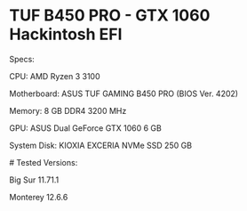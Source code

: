 # TUF B450 PRO - GTX 1060 Hackintosh EFI


Specs:


CPU: AMD Ryzen 3 3100 


Motherboard: ASUS TUF GAMING B450 PRO (BIOS Ver. 4202)


Memory: 8 GB DDR4 3200 MHz


GPU: ASUS Dual GeForce GTX 1060 6 GB


System Disk: KIOXIA EXCERIA NVMe SSD 250 GB










# Tested Versions:


Big Sur 11.71.1

Monterey 12.6.6







